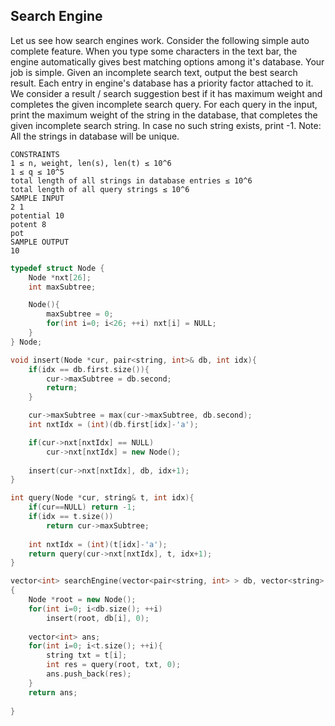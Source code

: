 ## Search Engine
Let us see how search engines work. Consider the following simple auto complete feature. When you type some characters in the text bar, the engine automatically gives best matching options among it's database. Your job is simple. Given an incomplete search text, output the best search result.
Each entry in engine's database has a priority factor attached to it. We consider a result / search suggestion best if it has maximum weight and completes the given incomplete search query. For each query in the input, print the maximum weight of the string in the database, that completes the given incomplete search string. In case no such string exists, print -1.
Note: All the strings in database will be unique.
```
CONSTRAINTS
1 ≤ n, weight, len(s), len(t) ≤ 10^6
1 ≤ q ≤ 10^5
total length of all strings in database entries ≤ 10^6
total length of all query strings ≤ 10^6
SAMPLE INPUT
2 1
potential 10
potent 8
pot
SAMPLE OUTPUT
10
```
```cpp
typedef struct Node {
    Node *nxt[26];
    int maxSubtree;

    Node(){
        maxSubtree = 0;
        for(int i=0; i<26; ++i) nxt[i] = NULL;
    }
} Node;

void insert(Node *cur, pair<string, int>& db, int idx){
    if(idx == db.first.size()){
        cur->maxSubtree = db.second;
        return;
    }

    cur->maxSubtree = max(cur->maxSubtree, db.second);
    int nxtIdx = (int)(db.first[idx]-'a');

    if(cur->nxt[nxtIdx] == NULL)
        cur->nxt[nxtIdx] = new Node();
    
    insert(cur->nxt[nxtIdx], db, idx+1);
}

int query(Node *cur, string& t, int idx){
    if(cur==NULL) return -1;
    if(idx == t.size())
        return cur->maxSubtree;
    
    int nxtIdx = (int)(t[idx]-'a');
    return query(cur->nxt[nxtIdx], t, idx+1);
}

vector<int> searchEngine(vector<pair<string, int> > db, vector<string> t)
{
    Node *root = new Node();
    for(int i=0; i<db.size(); ++i)
        insert(root, db[i], 0);
    
    vector<int> ans;
    for(int i=0; i<t.size(); ++i){
        string txt = t[i];
        int res = query(root, txt, 0);
        ans.push_back(res);
    }
    return ans;
    
}
```
